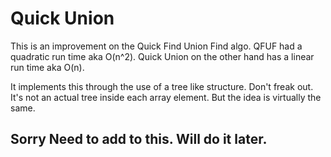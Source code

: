 # Quick Union

This is an improvement on the Quick Find Union Find algo. QFUF had a quadratic run time aka O(n^2). Quick Union on the other hand has a linear run time aka O(n).

It implements this through the use of a tree like structure. Don't freak out. It's not an actual tree inside each array element. But the idea is virtually the same.

## Sorry Need to add to this. Will do it later.


